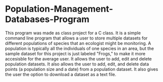 # Population-Management-Databases-Program
This program was made as class project for a C class. It is a simple command line program that allows a user to store multiple datasets for different populations of species that an ecologist might be monitoring. A population is typically all the individuals of one species in an area, but the sample dataset for this project is just labeled "Frogs," to make it more accesisble for the average user. It allows the user to add, edit and delete population datasets. It also allows the user to add, edit, and delete data points (a population size and a date) from a population dataset. It also gives the user the option to download a dataset as a text file.
